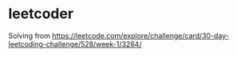 # leetcoder

Solving from https://leetcode.com/explore/challenge/card/30-day-leetcoding-challenge/528/week-1/3284/